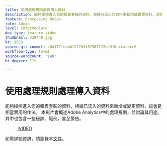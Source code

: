 ```yaml
---
title: 使用處理規則處理傳入資料
description: 能夠操控進入您的報表套裝的資料、根據已流入的資料來新增或變更資料，這會是相當實用的作法。 本影片會概述Adobe Analytics中的處理規則，並討論其用途。 其中也包含一些秘訣、範例，甚至警告。
feature: Processing Rules
role: Admin
level: Intermediate
doc-type: feature video
thumbnail: 339440.jpg
kt: 9529
source-git-commit: c04177fead4f2f7d3187907172ed916accaeecc6
workflow-type: tm+mt
source-wordcount: '149'
ht-degree: 11%

---
```



# 使用處理規則處理傳入資料

能夠操控進入您的報表套裝的資料、根據已流入的資料來新增或變更資料，這會是相當實用的作法。 本影片會概述Adobe Analytics中的處理規則，並討論其用途。 其中也包含一些秘訣、範例，甚至警告。

>[!VIDEO](https://video.tv.adobe.com/v/339440/?quality=12&learn=on)

如需詳細資訊，請瀏覽本[文件](https://experienceleague.adobe.com/docs/analytics/admin/admin-tools/processing-rules/processing-rules.html?lang=en)。
